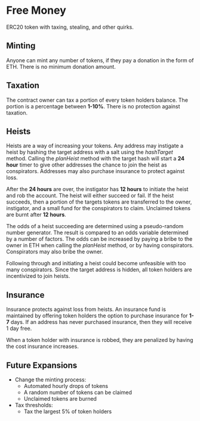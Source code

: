 # Free Money

ERC20 token with taxing, stealing, and other quirks.

## Minting

Anyone can mint any number of tokens, if they pay a donation in the form of ETH. There is no minimum donation amount.

## Taxation

The contract owner can tax a portion of every token holders balance. The portion is a percentage between **1-10%**. There is no protection against taxation.

## Heists

Heists are a way of increasing your tokens. Any address may instigate a heist by hashing  the target address with a salt using the *hashTarget* method. Calling the *planHeist* method with the target hash will start a **24 hour** timer to give other addresses the chance to join the heist as conspirators. Addresses may also purchase insurance to protect against loss.

After the **24 hours** are over, the instigator has **12 hours** to initiate the heist and rob the account. The heist will either succeed or fail. If the heist succeeds, then a portion of the targets tokens are transferred to the owner, instigator, and a small fund for the conspirators to claim. Unclaimed tokens are burnt after **12 hours**.

The odds of a heist succeeding are determined using a pseudo-random number generator. The result is compared to an odds variable determined by a number of factors. The odds can be increased by paying a bribe to the owner in ETH when calling the *planHeist* method, or by having conspirators. Conspirators may also bribe the owner.

Following through and initiating a heist could become unfeasible with too many conspirators. Since the target address is hidden, all token holders are incentivized to join heists.

## Insurance

Insurance protects against loss from heists. An insurance fund is maintained by offering token holders the option to purchase insurance for **1-7** days. If an address has never purchased insurance, then they will receive 1 day free.

When a token holder with insurance is robbed, they are penalized by having the cost insurance increases.

## Future Expansions

* Change the minting process:
  * Automated hourly drops of tokens
  * A random number of tokens can be claimed
  * Unclaimed tokens are burned
* Tax thresholds:
  * Tax the largest 5% of token holders